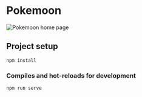 # Pokemoon

![Pokemoon home page](https://i.ibb.co/DpWRMy1/Sans-titre.png)

## Project setup
```
npm install
```

### Compiles and hot-reloads for development
```
npm run serve
```